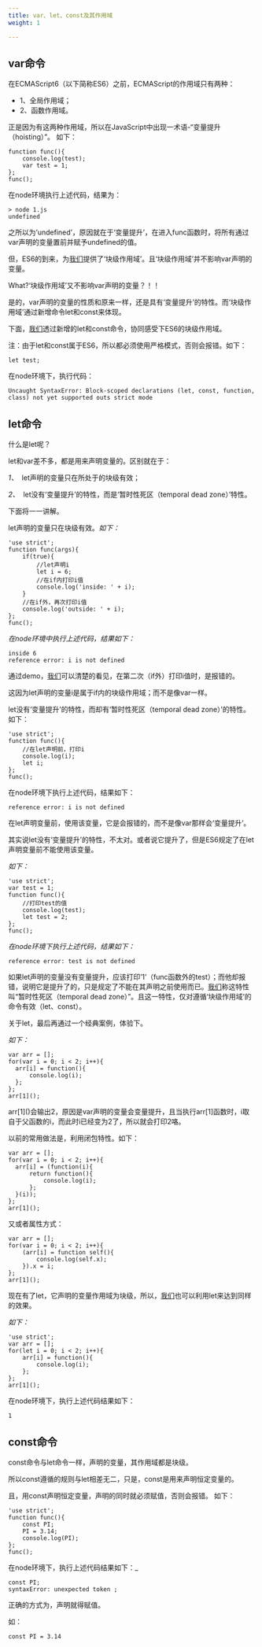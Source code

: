 ```yaml
---
title: var、let、const及其作用域
weight: 1

---
```

## var命令

在ECMAScript6（以下简称ES6）之前，ECMAScript的作用域只有两种：
- 1、全局作用域；
- 2、函数作用域。

正是因为有这两种作用域，所以在JavaScript中出现一术语-“变量提升（hoisting）”。 如下：

```
function func(){
    console.log(test);
    var test = 1;
};
func();
```
在node环境执行上述代码，结果为：
```
> node 1.js
undefined
```
之所以为’undefined’，原因就在于‘变量提升’，在进入func函数时，将所有通过var声明的变量置前并赋予undefined的值。

但，ES6的到来，为[我们](https://www.w3cdoc.com)提供了‘块级作用域’。且‘块级作用域’并不影响var声明的变量。

What?‘块级作用域’又不影响var声明的变量？！！

是的，var声明的变量的性质和原来一样，还是具有‘变量提升’的特性。而‘块级作用域’通过新增命令let和const来体现。

下面，[我们](https://www.w3cdoc.com)透过新增的let和const命令，协同感受下ES6的块级作用域。

注：由于let和const属于ES6，所以都必须使用严格模式，否则会报错。如下：

```
let test;
```
在node环境下，执行代码：
```
Uncaught SyntaxError: Block-scoped declarations (let, const, function, class) not yet supported outs strict mode
```

## let命令

什么是let呢？

let和var差不多，都是用来声明变量的。区别就在于：

_1、_  let声明的变量只在所处于的块级有效；

_2、_  let没有‘变量提升’的特性，而是‘暂时性死区（temporal dead zone）’特性。

下面将一一讲解。

let声明的变量只在块级有效。_如下：_

```
'use strict';
function func(args){
    if(true){
        //let声明i
        let i = 6;
        //在if内打印i值
        console.log('inside: ' + i);
    }
    //在if外，再次打印i值
    console.log('outside: ' + i);
};
func();
```

_在node环境中执行上述代码，结果如下：_
```
inside 6
reference error: i is not defined
```
通过demo，[我们](https://www.w3cdoc.com)可以清楚的看见，在第二次（if外）打印i值时，是报错的。

这因为let声明的变量i是属于if内的块级作用域；而不是像var一样。

let没有‘变量提升’的特性，而却有‘暂时性死区（temporal dead zone）’的特性。如下：

```
'use strict';
function func(){
    //在let声明前，打印i
    console.log(i);
    let i;
};
func();
```
在node环境下执行上述代码，结果如下：
```
reference error: i is not defined
```
在let声明变量前，使用该变量，它是会报错的，而不是像var那样会‘变量提升’。

其实说let没有‘变量提升’的特性，不太对。或者说它提升了，但是ES6规定了在let声明变量前不能使用该变量。

_如下：_

```
'use strict';
var test = 1;
function func(){
    //打印test的值
    console.log(test);
    let test = 2;
};
func();
```

_在node环境下执行上述代码，结果如下：_

```
reference error: test is not defined
```
如果let声明的变量没有变量提升，应该打印’1’（func函数外的test）；而他却报错，说明它是提升了的，只是规定了不能在其声明之前使用而已。[我们](https://www.w3cdoc.com)称这特性叫“暂时性死区（temporal dead zone）”。且这一特性，仅对遵循‘块级作用域’的命令有效（let、const）。

关于let，最后再通过一个经典案例，体验下。

_如下：_


  ```
var arr = [];
for(var i = 0; i < 2; i++){
    arr[i] = function(){
        console.log(i);
    };
};
arr[1]();
```


arr\[1\]()会输出2，原因是var声明的变量会变量提升，且当执行arr[1]函数时，i取自于父函数的i，而此时i已经变为2了，所以就会打印2咯。

以前的常用做法是，利用闭包特性。如下：


  ```
var arr = [];
for(var i = 0; i < 2; i++){
    arr[i] = (function(i){
        return function(){
            console.log(i);
        };
    }(i));
};
arr[1]();
```
又或者属性方式：

```
var arr = [];
for(var i = 0; i < 2; i++){
    (arr[i] = function self(){
        console.log(self.x);
    }).x = i;
};
arr[1]();
```

现在有了let，它声明的变量作用域为块级，所以，[我们](https://www.w3cdoc.com)也可以利用let来达到同样的效果。

_如下：_


```
'use strict';
var arr = [];
for(let i = 0; i < 2; i++){
    arr[i] = function(){
        console.log(i);
    };
};
arr[1]();
```
在node环境下，执行上述代码结果如下：
```
1
```
## const命令

const命令与let命令一样，声明的变量，其作用域都是块级。

所以const遵循的规则与let相差无二，只是，const是用来声明恒定变量的。

且，用const声明恒定变量，声明的同时就必须赋值，否则会报错。 如下：

```
'use strict';
function func(){
    const PI;
    PI = 3.14;
    console.log(PI);
};
func();
```
在node环境下，执行上述代码结果如下：_
```
const PI;
syntaxError: unexpected token ;
```
正确的方式为，声明就得赋值。

如：
```
const PI = 3.14
```
